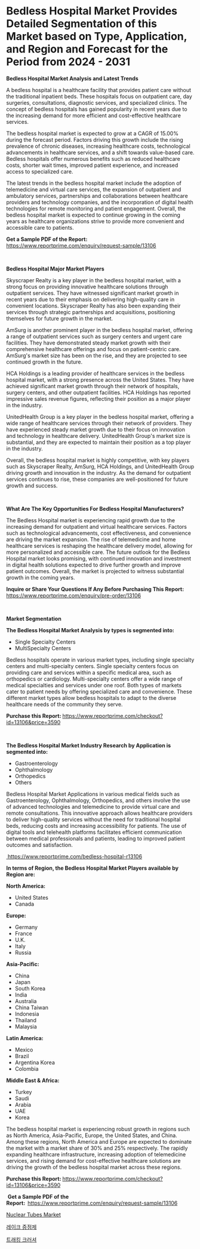 <p><h1>Bedless Hospital Market Provides Detailed Segmentation of this Market based on Type, Application, and Region and Forecast for the Period from 2024 - 2031</h1></p><p><strong>Bedless Hospital Market Analysis and Latest Trends</strong></p>
<p><p>A bedless hospital is a healthcare facility that provides patient care without the traditional inpatient beds. These hospitals focus on outpatient care, day surgeries, consultations, diagnostic services, and specialized clinics. The concept of bedless hospitals has gained popularity in recent years due to the increasing demand for more efficient and cost-effective healthcare services.</p><p>The bedless hospital market is expected to grow at a CAGR of 15.00% during the forecast period. Factors driving this growth include the rising prevalence of chronic diseases, increasing healthcare costs, technological advancements in healthcare services, and a shift towards value-based care. Bedless hospitals offer numerous benefits such as reduced healthcare costs, shorter wait times, improved patient experience, and increased access to specialized care.</p><p>The latest trends in the bedless hospital market include the adoption of telemedicine and virtual care services, the expansion of outpatient and ambulatory services, partnerships and collaborations between healthcare providers and technology companies, and the incorporation of digital health technologies for remote monitoring and patient engagement. Overall, the bedless hospital market is expected to continue growing in the coming years as healthcare organizations strive to provide more convenient and accessible care to patients.</p></p>
<p><strong>Get a Sample PDF of the Report:&nbsp;</strong> <a href="https://www.reportprime.com/enquiry/request-sample/13106">https://www.reportprime.com/enquiry/request-sample/13106</a></p>
<p>&nbsp;</p>
<p><strong>Bedless Hospital Major Market Players</strong></p>
<p><p>Skyscraper Realty is a key player in the bedless hospital market, with a strong focus on providing innovative healthcare solutions through outpatient services. They have witnessed significant market growth in recent years due to their emphasis on delivering high-quality care in convenient locations. Skyscraper Realty has also been expanding their services through strategic partnerships and acquisitions, positioning themselves for future growth in the market.</p><p>AmSurg is another prominent player in the bedless hospital market, offering a range of outpatient services such as surgery centers and urgent care facilities. They have demonstrated steady market growth with their comprehensive healthcare offerings and focus on patient-centric care. AmSurg's market size has been on the rise, and they are projected to see continued growth in the future.</p><p>HCA Holdings is a leading provider of healthcare services in the bedless hospital market, with a strong presence across the United States. They have achieved significant market growth through their network of hospitals, surgery centers, and other outpatient facilities. HCA Holdings has reported impressive sales revenue figures, reflecting their position as a major player in the industry.</p><p>UnitedHealth Group is a key player in the bedless hospital market, offering a wide range of healthcare services through their network of providers. They have experienced steady market growth due to their focus on innovation and technology in healthcare delivery. UnitedHealth Group's market size is substantial, and they are expected to maintain their position as a top player in the industry.</p><p>Overall, the bedless hospital market is highly competitive, with key players such as Skyscraper Realty, AmSurg, HCA Holdings, and UnitedHealth Group driving growth and innovation in the industry. As the demand for outpatient services continues to rise, these companies are well-positioned for future growth and success.</p></p>
<p>&nbsp;</p>
<p><strong>What Are The Key Opportunities For Bedless Hospital Manufacturers?</strong></p>
<p><p>The Bedless Hospital market is experiencing rapid growth due to the increasing demand for outpatient and virtual healthcare services. Factors such as technological advancements, cost effectiveness, and convenience are driving the market expansion. The rise of telemedicine and home healthcare services is reshaping the healthcare delivery model, allowing for more personalized and accessible care. The future outlook for the Bedless Hospital market looks promising, with continued innovation and investment in digital health solutions expected to drive further growth and improve patient outcomes. Overall, the market is projected to witness substantial growth in the coming years.</p></p>
<p><strong>Inquire or Share Your Questions If Any Before Purchasing This Report:</strong> <a href="https://www.reportprime.com/enquiry/pre-order/13106">https://www.reportprime.com/enquiry/pre-order/13106</a></p>
<p>&nbsp;</p>
<p><strong>Market Segmentation</strong></p>
<p><strong>The Bedless Hospital Market Analysis by types is segmented into:</strong></p>
<p><ul><li>Single Specialty Centers</li><li>MultiSpecialty Centers</li></ul></p>
<p><p>Bedless hospitals operate in various market types, including single specialty centers and multi-specialty centers. Single specialty centers focus on providing care and services within a specific medical area, such as orthopedics or cardiology. Multi-specialty centers offer a wide range of medical specialties and services under one roof. Both types of markets cater to patient needs by offering specialized care and convenience. These different market types allow bedless hospitals to adapt to the diverse healthcare needs of the community they serve.</p></p>
<p><strong>Purchase this Report:&nbsp;</strong><a href="https://www.reportprime.com/checkout?id=13106&price=3590">https://www.reportprime.com/checkout?id=13106&price=3590</a></p>
<p>&nbsp;</p>
<p><strong>The Bedless Hospital Market Industry Research by Application is segmented into:</strong></p>
<p><ul><li>Gastroenterology</li><li>Ophthalmology</li><li>Orthopedics</li><li>Others</li></ul></p>
<p><p>Bedless Hospital Market Applications in various medical fields such as Gastroenterology, Ophthalmology, Orthopedics, and others involve the use of advanced technologies and telemedicine to provide virtual care and remote consultations. This innovative approach allows healthcare providers to deliver high-quality services without the need for traditional hospital beds, reducing costs and increasing accessibility for patients. The use of digital tools and telehealth platforms facilitates efficient communication between medical professionals and patients, leading to improved patient outcomes and satisfaction.</p></p>
<p><a href="https://www.reportprime.com/bedless-hospital-r13106">&nbsp;https://www.reportprime.com/bedless-hospital-r13106</a></p>
<p><strong>In terms of Region, the Bedless Hospital Market Players available by Region are:</strong></p>
<p>
    <p> <strong> North America: </strong>
        <ul>
            <li>United States</li>
            <li>Canada</li>
        </ul>
        </p> 
    <p> <strong> Europe: </strong>
        <ul>
            <li>Germany</li>
            <li>France</li>
            <li>U.K.</li>
            <li>Italy</li>
            <li>Russia</li>
        </ul>
        </p> 
    <p> <strong> Asia-Pacific: </strong>
        <ul>
            <li>China</li>
            <li>Japan</li>
            <li>South Korea</li>
            <li>India</li>
            <li>Australia</li>
            <li>China Taiwan</li>
            <li>Indonesia</li>
            <li>Thailand</li>
            <li>Malaysia</li>
        </ul>
        </p> 
    <p> <strong> Latin America: </strong>
        <ul>
            <li>Mexico</li>
            <li>Brazil</li>
            <li>Argentina Korea</li>
            <li>Colombia</li>
        </ul>
        </p> 
    <p> <strong> Middle East & Africa: </strong>
        <ul>
            <li>Turkey</li>
            <li>Saudi</li>
            <li>Arabia</li>
            <li>UAE</li>
            <li>Korea</li>
        </ul>
    </p>
    </p>
<p><p>The bedless hospital market is experiencing robust growth in regions such as North America, Asia-Pacific, Europe, the United States, and China. Among these regions, North America and Europe are expected to dominate the market with a market share of 30% and 25% respectively. The rapidly expanding healthcare infrastructure, increasing adoption of telemedicine services, and rising demand for cost-effective healthcare solutions are driving the growth of the bedless hospital market across these regions.</p></p>
<p><strong>Purchase this Report: </strong><a href="https://www.reportprime.com/checkout?id=13106&price=3590">https://www.reportprime.com/checkout?id=13106&price=3590</a></p>
<p>&nbsp;<strong>Get a Sample PDF of the Report:&nbsp;&nbsp;</strong><a href="https://www.reportprime.com/enquiry/request-sample/13106">https://www.reportprime.com/enquiry/request-sample/13106</a></p>
<p><strong></strong></p>
<p><p><a href="https://view.publitas.com/reportprime-1/nuclear-tubes-market-the-key-to-successful-business-strategy-forecast-till-2031/">Nuclear Tubes Market</a></p><p><a href="https://github.com/CarmellaLang1/Market-Research-Report-List-1/blob/main/127364572439.md">레이크 증점제</a></p><p><a href="https://github.com/RonSpencer61/Market-Research-Report-List-1/blob/main/180534072438.md">트래킹 크러셔</a></p></p>